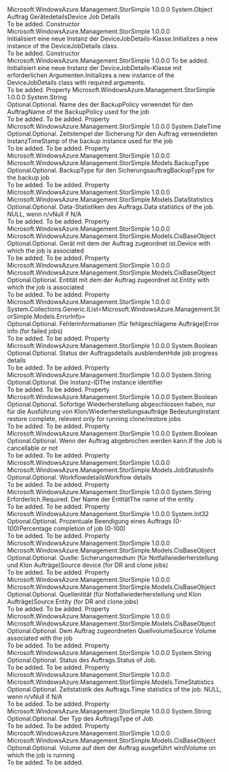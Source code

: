 <Type Name="DeviceJobDetails" FullName="Microsoft.WindowsAzure.Management.StorSimple.Models.DeviceJobDetails">
  <TypeSignature Language="C#" Value="public class DeviceJobDetails" />
  <TypeSignature Language="ILAsm" Value=".class public auto ansi beforefieldinit DeviceJobDetails extends System.Object" />
  <TypeSignature Language="DocId" Value="T:Microsoft.WindowsAzure.Management.StorSimple.Models.DeviceJobDetails" />
  <TypeSignature Language="VB.NET" Value="Public Class DeviceJobDetails" />
  <TypeSignature Language="F#" Value="type DeviceJobDetails = class" />
  <AssemblyInfo>
    <AssemblyName>Microsoft.WindowsAzure.Management.StorSimple</AssemblyName>
    <AssemblyVersion>1.0.0.0</AssemblyVersion>
  </AssemblyInfo>
  <Base>
    <BaseTypeName>System.Object</BaseTypeName>
  </Base>
  <Interfaces />
  <Docs>
    <summary>
            <span data-ttu-id="f5f7b-101">Auftrag Gerätedetails</span><span class="sxs-lookup"><span data-stu-id="f5f7b-101">Device Job Details</span></span>
            </summary>
    <remarks>To be added.</remarks>
  </Docs>
  <Members>
    <Member MemberName=".ctor">
      <MemberSignature Language="C#" Value="public DeviceJobDetails ();" />
      <MemberSignature Language="ILAsm" Value=".method public hidebysig specialname rtspecialname instance void .ctor() cil managed" />
      <MemberSignature Language="DocId" Value="M:Microsoft.WindowsAzure.Management.StorSimple.Models.DeviceJobDetails.#ctor" />
      <MemberSignature Language="VB.NET" Value="Public Sub New ()" />
      <MemberType>Constructor</MemberType>
      <AssemblyInfo>
        <AssemblyName>Microsoft.WindowsAzure.Management.StorSimple</AssemblyName>
        <AssemblyVersion>1.0.0.0</AssemblyVersion>
      </AssemblyInfo>
      <Parameters />
      <Docs>
        <summary>
            <span data-ttu-id="f5f7b-102">Initialisiert eine neue Instanz der DeviceJobDetails-Klasse.</span><span class="sxs-lookup"><span data-stu-id="f5f7b-102">Initializes a new instance of the DeviceJobDetails class.</span></span>
            </summary>
        <remarks>To be added.</remarks>
      </Docs>
    </Member>
    <Member MemberName=".ctor">
      <MemberSignature Language="C#" Value="public DeviceJobDetails (string name);" />
      <MemberSignature Language="ILAsm" Value=".method public hidebysig specialname rtspecialname instance void .ctor(string name) cil managed" />
      <MemberSignature Language="DocId" Value="M:Microsoft.WindowsAzure.Management.StorSimple.Models.DeviceJobDetails.#ctor(System.String)" />
      <MemberSignature Language="VB.NET" Value="Public Sub New (name As String)" />
      <MemberSignature Language="F#" Value="new Microsoft.WindowsAzure.Management.StorSimple.Models.DeviceJobDetails : string -&gt; Microsoft.WindowsAzure.Management.StorSimple.Models.DeviceJobDetails" Usage="new Microsoft.WindowsAzure.Management.StorSimple.Models.DeviceJobDetails name" />
      <MemberType>Constructor</MemberType>
      <AssemblyInfo>
        <AssemblyName>Microsoft.WindowsAzure.Management.StorSimple</AssemblyName>
        <AssemblyVersion>1.0.0.0</AssemblyVersion>
      </AssemblyInfo>
      <Parameters>
        <Parameter Name="name" Type="System.String" />
      </Parameters>
      <Docs>
        <param name="name">To be added.</param>
        <summary>
            <span data-ttu-id="f5f7b-103">Initialisiert eine neue Instanz der DeviceJobDetails-Klasse mit erforderlichen Argumenten.</span><span class="sxs-lookup"><span data-stu-id="f5f7b-103">Initializes a new instance of the DeviceJobDetails class with required arguments.</span></span>
            </summary>
        <remarks>To be added.</remarks>
      </Docs>
    </Member>
    <Member MemberName="BackupPolicy">
      <MemberSignature Language="C#" Value="public string BackupPolicy { get; set; }" />
      <MemberSignature Language="ILAsm" Value=".property instance string BackupPolicy" />
      <MemberSignature Language="DocId" Value="P:Microsoft.WindowsAzure.Management.StorSimple.Models.DeviceJobDetails.BackupPolicy" />
      <MemberSignature Language="VB.NET" Value="Public Property BackupPolicy As String" />
      <MemberSignature Language="F#" Value="member this.BackupPolicy : string with get, set" Usage="Microsoft.WindowsAzure.Management.StorSimple.Models.DeviceJobDetails.BackupPolicy" />
      <MemberType>Property</MemberType>
      <AssemblyInfo>
        <AssemblyName>Microsoft.WindowsAzure.Management.StorSimple</AssemblyName>
        <AssemblyVersion>1.0.0.0</AssemblyVersion>
      </AssemblyInfo>
      <ReturnValue>
        <ReturnType>System.String</ReturnType>
      </ReturnValue>
      <Docs>
        <summary>
            <span data-ttu-id="f5f7b-104">Optional.</span><span class="sxs-lookup"><span data-stu-id="f5f7b-104">Optional.</span></span> <span data-ttu-id="f5f7b-105">Name des der BackupPolicy verwendet für den Auftrag</span><span class="sxs-lookup"><span data-stu-id="f5f7b-105">Name of the BackupPolicy used for the job</span></span>
            </summary>
        <value>To be added.</value>
        <remarks>To be added.</remarks>
      </Docs>
    </Member>
    <Member MemberName="BackupTimeStamp">
      <MemberSignature Language="C#" Value="public DateTime BackupTimeStamp { get; set; }" />
      <MemberSignature Language="ILAsm" Value=".property instance valuetype System.DateTime BackupTimeStamp" />
      <MemberSignature Language="DocId" Value="P:Microsoft.WindowsAzure.Management.StorSimple.Models.DeviceJobDetails.BackupTimeStamp" />
      <MemberSignature Language="VB.NET" Value="Public Property BackupTimeStamp As DateTime" />
      <MemberSignature Language="F#" Value="member this.BackupTimeStamp : DateTime with get, set" Usage="Microsoft.WindowsAzure.Management.StorSimple.Models.DeviceJobDetails.BackupTimeStamp" />
      <MemberType>Property</MemberType>
      <AssemblyInfo>
        <AssemblyName>Microsoft.WindowsAzure.Management.StorSimple</AssemblyName>
        <AssemblyVersion>1.0.0.0</AssemblyVersion>
      </AssemblyInfo>
      <ReturnValue>
        <ReturnType>System.DateTime</ReturnType>
      </ReturnValue>
      <Docs>
        <summary>
            <span data-ttu-id="f5f7b-106">Optional.</span><span class="sxs-lookup"><span data-stu-id="f5f7b-106">Optional.</span></span> <span data-ttu-id="f5f7b-107">Zeitstempel der Sicherung für den Auftrag verwendeten Instanz</span><span class="sxs-lookup"><span data-stu-id="f5f7b-107">TimeStamp of the backup instance used for the job</span></span>
            </summary>
        <value>To be added.</value>
        <remarks>To be added.</remarks>
      </Docs>
    </Member>
    <Member MemberName="BackupType">
      <MemberSignature Language="C#" Value="public Microsoft.WindowsAzure.Management.StorSimple.Models.BackupType BackupType { get; set; }" />
      <MemberSignature Language="ILAsm" Value=".property instance valuetype Microsoft.WindowsAzure.Management.StorSimple.Models.BackupType BackupType" />
      <MemberSignature Language="DocId" Value="P:Microsoft.WindowsAzure.Management.StorSimple.Models.DeviceJobDetails.BackupType" />
      <MemberSignature Language="VB.NET" Value="Public Property BackupType As BackupType" />
      <MemberSignature Language="F#" Value="member this.BackupType : Microsoft.WindowsAzure.Management.StorSimple.Models.BackupType with get, set" Usage="Microsoft.WindowsAzure.Management.StorSimple.Models.DeviceJobDetails.BackupType" />
      <MemberType>Property</MemberType>
      <AssemblyInfo>
        <AssemblyName>Microsoft.WindowsAzure.Management.StorSimple</AssemblyName>
        <AssemblyVersion>1.0.0.0</AssemblyVersion>
      </AssemblyInfo>
      <ReturnValue>
        <ReturnType>Microsoft.WindowsAzure.Management.StorSimple.Models.BackupType</ReturnType>
      </ReturnValue>
      <Docs>
        <summary>
            <span data-ttu-id="f5f7b-108">Optional.</span><span class="sxs-lookup"><span data-stu-id="f5f7b-108">Optional.</span></span> <span data-ttu-id="f5f7b-109">BackupType für den Sicherungsauftrag</span><span class="sxs-lookup"><span data-stu-id="f5f7b-109">BackupType for the backup job</span></span>
            </summary>
        <value>To be added.</value>
        <remarks>To be added.</remarks>
      </Docs>
    </Member>
    <Member MemberName="DataStats">
      <MemberSignature Language="C#" Value="public Microsoft.WindowsAzure.Management.StorSimple.Models.DataStatistics DataStats { get; set; }" />
      <MemberSignature Language="ILAsm" Value=".property instance class Microsoft.WindowsAzure.Management.StorSimple.Models.DataStatistics DataStats" />
      <MemberSignature Language="DocId" Value="P:Microsoft.WindowsAzure.Management.StorSimple.Models.DeviceJobDetails.DataStats" />
      <MemberSignature Language="VB.NET" Value="Public Property DataStats As DataStatistics" />
      <MemberSignature Language="F#" Value="member this.DataStats : Microsoft.WindowsAzure.Management.StorSimple.Models.DataStatistics with get, set" Usage="Microsoft.WindowsAzure.Management.StorSimple.Models.DeviceJobDetails.DataStats" />
      <MemberType>Property</MemberType>
      <AssemblyInfo>
        <AssemblyName>Microsoft.WindowsAzure.Management.StorSimple</AssemblyName>
        <AssemblyVersion>1.0.0.0</AssemblyVersion>
      </AssemblyInfo>
      <ReturnValue>
        <ReturnType>Microsoft.WindowsAzure.Management.StorSimple.Models.DataStatistics</ReturnType>
      </ReturnValue>
      <Docs>
        <summary>
            <span data-ttu-id="f5f7b-110">Optional.</span><span class="sxs-lookup"><span data-stu-id="f5f7b-110">Optional.</span></span> <span data-ttu-id="f5f7b-111">Data-Statistiken des Auftrags.</span><span class="sxs-lookup"><span data-stu-id="f5f7b-111">Data statistics of the job.</span></span> <span data-ttu-id="f5f7b-112">NULL, wenn n/v</span><span class="sxs-lookup"><span data-stu-id="f5f7b-112">Null if N/A</span></span>
            </summary>
        <value>To be added.</value>
        <remarks>To be added.</remarks>
      </Docs>
    </Member>
    <Member MemberName="Device">
      <MemberSignature Language="C#" Value="public Microsoft.WindowsAzure.Management.StorSimple.Models.CisBaseObject Device { get; set; }" />
      <MemberSignature Language="ILAsm" Value=".property instance class Microsoft.WindowsAzure.Management.StorSimple.Models.CisBaseObject Device" />
      <MemberSignature Language="DocId" Value="P:Microsoft.WindowsAzure.Management.StorSimple.Models.DeviceJobDetails.Device" />
      <MemberSignature Language="VB.NET" Value="Public Property Device As CisBaseObject" />
      <MemberSignature Language="F#" Value="member this.Device : Microsoft.WindowsAzure.Management.StorSimple.Models.CisBaseObject with get, set" Usage="Microsoft.WindowsAzure.Management.StorSimple.Models.DeviceJobDetails.Device" />
      <MemberType>Property</MemberType>
      <AssemblyInfo>
        <AssemblyName>Microsoft.WindowsAzure.Management.StorSimple</AssemblyName>
        <AssemblyVersion>1.0.0.0</AssemblyVersion>
      </AssemblyInfo>
      <ReturnValue>
        <ReturnType>Microsoft.WindowsAzure.Management.StorSimple.Models.CisBaseObject</ReturnType>
      </ReturnValue>
      <Docs>
        <summary>
            <span data-ttu-id="f5f7b-113">Optional.</span><span class="sxs-lookup"><span data-stu-id="f5f7b-113">Optional.</span></span> <span data-ttu-id="f5f7b-114">Gerät mit dem der Auftrag zugeordnet ist.</span><span class="sxs-lookup"><span data-stu-id="f5f7b-114">Device with which the job is associated</span></span>
            </summary>
        <value>To be added.</value>
        <remarks>To be added.</remarks>
      </Docs>
    </Member>
    <Member MemberName="Entity">
      <MemberSignature Language="C#" Value="public Microsoft.WindowsAzure.Management.StorSimple.Models.CisBaseObject Entity { get; set; }" />
      <MemberSignature Language="ILAsm" Value=".property instance class Microsoft.WindowsAzure.Management.StorSimple.Models.CisBaseObject Entity" />
      <MemberSignature Language="DocId" Value="P:Microsoft.WindowsAzure.Management.StorSimple.Models.DeviceJobDetails.Entity" />
      <MemberSignature Language="VB.NET" Value="Public Property Entity As CisBaseObject" />
      <MemberSignature Language="F#" Value="member this.Entity : Microsoft.WindowsAzure.Management.StorSimple.Models.CisBaseObject with get, set" Usage="Microsoft.WindowsAzure.Management.StorSimple.Models.DeviceJobDetails.Entity" />
      <MemberType>Property</MemberType>
      <AssemblyInfo>
        <AssemblyName>Microsoft.WindowsAzure.Management.StorSimple</AssemblyName>
        <AssemblyVersion>1.0.0.0</AssemblyVersion>
      </AssemblyInfo>
      <ReturnValue>
        <ReturnType>Microsoft.WindowsAzure.Management.StorSimple.Models.CisBaseObject</ReturnType>
      </ReturnValue>
      <Docs>
        <summary>
            <span data-ttu-id="f5f7b-115">Optional.</span><span class="sxs-lookup"><span data-stu-id="f5f7b-115">Optional.</span></span> <span data-ttu-id="f5f7b-116">Entität mit dem der Auftrag zugeordnet ist.</span><span class="sxs-lookup"><span data-stu-id="f5f7b-116">Entity with which the job is associated</span></span>
            </summary>
        <value>To be added.</value>
        <remarks>To be added.</remarks>
      </Docs>
    </Member>
    <Member MemberName="ErrorDetails">
      <MemberSignature Language="C#" Value="public System.Collections.Generic.IList&lt;Microsoft.WindowsAzure.Management.StorSimple.Models.ErrorInfo&gt; ErrorDetails { get; set; }" />
      <MemberSignature Language="ILAsm" Value=".property instance class System.Collections.Generic.IList`1&lt;class Microsoft.WindowsAzure.Management.StorSimple.Models.ErrorInfo&gt; ErrorDetails" />
      <MemberSignature Language="DocId" Value="P:Microsoft.WindowsAzure.Management.StorSimple.Models.DeviceJobDetails.ErrorDetails" />
      <MemberSignature Language="VB.NET" Value="Public Property ErrorDetails As IList(Of ErrorInfo)" />
      <MemberSignature Language="F#" Value="member this.ErrorDetails : System.Collections.Generic.IList&lt;Microsoft.WindowsAzure.Management.StorSimple.Models.ErrorInfo&gt; with get, set" Usage="Microsoft.WindowsAzure.Management.StorSimple.Models.DeviceJobDetails.ErrorDetails" />
      <MemberType>Property</MemberType>
      <AssemblyInfo>
        <AssemblyName>Microsoft.WindowsAzure.Management.StorSimple</AssemblyName>
        <AssemblyVersion>1.0.0.0</AssemblyVersion>
      </AssemblyInfo>
      <ReturnValue>
        <ReturnType>System.Collections.Generic.IList&lt;Microsoft.WindowsAzure.Management.StorSimple.Models.ErrorInfo&gt;</ReturnType>
      </ReturnValue>
      <Docs>
        <summary>
            <span data-ttu-id="f5f7b-117">Optional.</span><span class="sxs-lookup"><span data-stu-id="f5f7b-117">Optional.</span></span> <span data-ttu-id="f5f7b-118">Fehlerinformationen (für fehlgeschlagene Aufträge)</span><span class="sxs-lookup"><span data-stu-id="f5f7b-118">Error info (for failed jobs)</span></span>
            </summary>
        <value>To be added.</value>
        <remarks>To be added.</remarks>
      </Docs>
    </Member>
    <Member MemberName="HideProgressDetails">
      <MemberSignature Language="C#" Value="public bool HideProgressDetails { get; set; }" />
      <MemberSignature Language="ILAsm" Value=".property instance bool HideProgressDetails" />
      <MemberSignature Language="DocId" Value="P:Microsoft.WindowsAzure.Management.StorSimple.Models.DeviceJobDetails.HideProgressDetails" />
      <MemberSignature Language="VB.NET" Value="Public Property HideProgressDetails As Boolean" />
      <MemberSignature Language="F#" Value="member this.HideProgressDetails : bool with get, set" Usage="Microsoft.WindowsAzure.Management.StorSimple.Models.DeviceJobDetails.HideProgressDetails" />
      <MemberType>Property</MemberType>
      <AssemblyInfo>
        <AssemblyName>Microsoft.WindowsAzure.Management.StorSimple</AssemblyName>
        <AssemblyVersion>1.0.0.0</AssemblyVersion>
      </AssemblyInfo>
      <ReturnValue>
        <ReturnType>System.Boolean</ReturnType>
      </ReturnValue>
      <Docs>
        <summary>
            <span data-ttu-id="f5f7b-119">Optional.</span><span class="sxs-lookup"><span data-stu-id="f5f7b-119">Optional.</span></span> <span data-ttu-id="f5f7b-120">Status der Auftragsdetails ausblenden</span><span class="sxs-lookup"><span data-stu-id="f5f7b-120">Hide job progress details</span></span>
            </summary>
        <value>To be added.</value>
        <remarks>To be added.</remarks>
      </Docs>
    </Member>
    <Member MemberName="InstanceId">
      <MemberSignature Language="C#" Value="public string InstanceId { get; set; }" />
      <MemberSignature Language="ILAsm" Value=".property instance string InstanceId" />
      <MemberSignature Language="DocId" Value="P:Microsoft.WindowsAzure.Management.StorSimple.Models.DeviceJobDetails.InstanceId" />
      <MemberSignature Language="VB.NET" Value="Public Property InstanceId As String" />
      <MemberSignature Language="F#" Value="member this.InstanceId : string with get, set" Usage="Microsoft.WindowsAzure.Management.StorSimple.Models.DeviceJobDetails.InstanceId" />
      <MemberType>Property</MemberType>
      <AssemblyInfo>
        <AssemblyName>Microsoft.WindowsAzure.Management.StorSimple</AssemblyName>
        <AssemblyVersion>1.0.0.0</AssemblyVersion>
      </AssemblyInfo>
      <ReturnValue>
        <ReturnType>System.String</ReturnType>
      </ReturnValue>
      <Docs>
        <summary>
            <span data-ttu-id="f5f7b-121">Optional.</span><span class="sxs-lookup"><span data-stu-id="f5f7b-121">Optional.</span></span> <span data-ttu-id="f5f7b-122">Die Instanz-ID</span><span class="sxs-lookup"><span data-stu-id="f5f7b-122">The instance identifier</span></span>
            </summary>
        <value>To be added.</value>
        <remarks>To be added.</remarks>
      </Docs>
    </Member>
    <Member MemberName="IsInstantRestoreComplete">
      <MemberSignature Language="C#" Value="public bool IsInstantRestoreComplete { get; set; }" />
      <MemberSignature Language="ILAsm" Value=".property instance bool IsInstantRestoreComplete" />
      <MemberSignature Language="DocId" Value="P:Microsoft.WindowsAzure.Management.StorSimple.Models.DeviceJobDetails.IsInstantRestoreComplete" />
      <MemberSignature Language="VB.NET" Value="Public Property IsInstantRestoreComplete As Boolean" />
      <MemberSignature Language="F#" Value="member this.IsInstantRestoreComplete : bool with get, set" Usage="Microsoft.WindowsAzure.Management.StorSimple.Models.DeviceJobDetails.IsInstantRestoreComplete" />
      <MemberType>Property</MemberType>
      <AssemblyInfo>
        <AssemblyName>Microsoft.WindowsAzure.Management.StorSimple</AssemblyName>
        <AssemblyVersion>1.0.0.0</AssemblyVersion>
      </AssemblyInfo>
      <ReturnValue>
        <ReturnType>System.Boolean</ReturnType>
      </ReturnValue>
      <Docs>
        <summary>
            <span data-ttu-id="f5f7b-123">Optional.</span><span class="sxs-lookup"><span data-stu-id="f5f7b-123">Optional.</span></span> <span data-ttu-id="f5f7b-124">Sofortige Wiederherstellung abgeschlossen haben, nur für die Ausführung von Klon/Wiederherstellungsaufträge Bedeutung</span><span class="sxs-lookup"><span data-stu-id="f5f7b-124">Instant restore complete, relevent only for running clone/restore jobs</span></span>
            </summary>
        <value>To be added.</value>
        <remarks>To be added.</remarks>
      </Docs>
    </Member>
    <Member MemberName="IsJobCancellable">
      <MemberSignature Language="C#" Value="public bool IsJobCancellable { get; set; }" />
      <MemberSignature Language="ILAsm" Value=".property instance bool IsJobCancellable" />
      <MemberSignature Language="DocId" Value="P:Microsoft.WindowsAzure.Management.StorSimple.Models.DeviceJobDetails.IsJobCancellable" />
      <MemberSignature Language="VB.NET" Value="Public Property IsJobCancellable As Boolean" />
      <MemberSignature Language="F#" Value="member this.IsJobCancellable : bool with get, set" Usage="Microsoft.WindowsAzure.Management.StorSimple.Models.DeviceJobDetails.IsJobCancellable" />
      <MemberType>Property</MemberType>
      <AssemblyInfo>
        <AssemblyName>Microsoft.WindowsAzure.Management.StorSimple</AssemblyName>
        <AssemblyVersion>1.0.0.0</AssemblyVersion>
      </AssemblyInfo>
      <ReturnValue>
        <ReturnType>System.Boolean</ReturnType>
      </ReturnValue>
      <Docs>
        <summary>
            <span data-ttu-id="f5f7b-125">Optional.</span><span class="sxs-lookup"><span data-stu-id="f5f7b-125">Optional.</span></span> <span data-ttu-id="f5f7b-126">Wenn der Auftrag abgebrochen werden kann.</span><span class="sxs-lookup"><span data-stu-id="f5f7b-126">If the Job is cancellable or not</span></span>
            </summary>
        <value>To be added.</value>
        <remarks>To be added.</remarks>
      </Docs>
    </Member>
    <Member MemberName="JobDetails">
      <MemberSignature Language="C#" Value="public Microsoft.WindowsAzure.Management.StorSimple.Models.JobStatusInfo JobDetails { get; set; }" />
      <MemberSignature Language="ILAsm" Value=".property instance class Microsoft.WindowsAzure.Management.StorSimple.Models.JobStatusInfo JobDetails" />
      <MemberSignature Language="DocId" Value="P:Microsoft.WindowsAzure.Management.StorSimple.Models.DeviceJobDetails.JobDetails" />
      <MemberSignature Language="VB.NET" Value="Public Property JobDetails As JobStatusInfo" />
      <MemberSignature Language="F#" Value="member this.JobDetails : Microsoft.WindowsAzure.Management.StorSimple.Models.JobStatusInfo with get, set" Usage="Microsoft.WindowsAzure.Management.StorSimple.Models.DeviceJobDetails.JobDetails" />
      <MemberType>Property</MemberType>
      <AssemblyInfo>
        <AssemblyName>Microsoft.WindowsAzure.Management.StorSimple</AssemblyName>
        <AssemblyVersion>1.0.0.0</AssemblyVersion>
      </AssemblyInfo>
      <ReturnValue>
        <ReturnType>Microsoft.WindowsAzure.Management.StorSimple.Models.JobStatusInfo</ReturnType>
      </ReturnValue>
      <Docs>
        <summary>
            <span data-ttu-id="f5f7b-127">Optional.</span><span class="sxs-lookup"><span data-stu-id="f5f7b-127">Optional.</span></span> <span data-ttu-id="f5f7b-128">Workflowdetails</span><span class="sxs-lookup"><span data-stu-id="f5f7b-128">Workflow details</span></span>
            </summary>
        <value>To be added.</value>
        <remarks>To be added.</remarks>
      </Docs>
    </Member>
    <Member MemberName="Name">
      <MemberSignature Language="C#" Value="public string Name { get; set; }" />
      <MemberSignature Language="ILAsm" Value=".property instance string Name" />
      <MemberSignature Language="DocId" Value="P:Microsoft.WindowsAzure.Management.StorSimple.Models.DeviceJobDetails.Name" />
      <MemberSignature Language="VB.NET" Value="Public Property Name As String" />
      <MemberSignature Language="F#" Value="member this.Name : string with get, set" Usage="Microsoft.WindowsAzure.Management.StorSimple.Models.DeviceJobDetails.Name" />
      <MemberType>Property</MemberType>
      <AssemblyInfo>
        <AssemblyName>Microsoft.WindowsAzure.Management.StorSimple</AssemblyName>
        <AssemblyVersion>1.0.0.0</AssemblyVersion>
      </AssemblyInfo>
      <ReturnValue>
        <ReturnType>System.String</ReturnType>
      </ReturnValue>
      <Docs>
        <summary>
            <span data-ttu-id="f5f7b-129">Erforderlich.</span><span class="sxs-lookup"><span data-stu-id="f5f7b-129">Required.</span></span> <span data-ttu-id="f5f7b-130">Der Name der Entität</span><span class="sxs-lookup"><span data-stu-id="f5f7b-130">The name of the entity</span></span>
            </summary>
        <value>To be added.</value>
        <remarks>To be added.</remarks>
      </Docs>
    </Member>
    <Member MemberName="Progress">
      <MemberSignature Language="C#" Value="public int Progress { get; set; }" />
      <MemberSignature Language="ILAsm" Value=".property instance int32 Progress" />
      <MemberSignature Language="DocId" Value="P:Microsoft.WindowsAzure.Management.StorSimple.Models.DeviceJobDetails.Progress" />
      <MemberSignature Language="VB.NET" Value="Public Property Progress As Integer" />
      <MemberSignature Language="F#" Value="member this.Progress : int with get, set" Usage="Microsoft.WindowsAzure.Management.StorSimple.Models.DeviceJobDetails.Progress" />
      <MemberType>Property</MemberType>
      <AssemblyInfo>
        <AssemblyName>Microsoft.WindowsAzure.Management.StorSimple</AssemblyName>
        <AssemblyVersion>1.0.0.0</AssemblyVersion>
      </AssemblyInfo>
      <ReturnValue>
        <ReturnType>System.Int32</ReturnType>
      </ReturnValue>
      <Docs>
        <summary>
            <span data-ttu-id="f5f7b-131">Optional.</span><span class="sxs-lookup"><span data-stu-id="f5f7b-131">Optional.</span></span> <span data-ttu-id="f5f7b-132">Prozentuale Beendigung eines Auftrags (0-100)</span><span class="sxs-lookup"><span data-stu-id="f5f7b-132">Percentage completion of job (0-100)</span></span>
            </summary>
        <value>To be added.</value>
        <remarks>To be added.</remarks>
      </Docs>
    </Member>
    <Member MemberName="SourceDevice">
      <MemberSignature Language="C#" Value="public Microsoft.WindowsAzure.Management.StorSimple.Models.CisBaseObject SourceDevice { get; set; }" />
      <MemberSignature Language="ILAsm" Value=".property instance class Microsoft.WindowsAzure.Management.StorSimple.Models.CisBaseObject SourceDevice" />
      <MemberSignature Language="DocId" Value="P:Microsoft.WindowsAzure.Management.StorSimple.Models.DeviceJobDetails.SourceDevice" />
      <MemberSignature Language="VB.NET" Value="Public Property SourceDevice As CisBaseObject" />
      <MemberSignature Language="F#" Value="member this.SourceDevice : Microsoft.WindowsAzure.Management.StorSimple.Models.CisBaseObject with get, set" Usage="Microsoft.WindowsAzure.Management.StorSimple.Models.DeviceJobDetails.SourceDevice" />
      <MemberType>Property</MemberType>
      <AssemblyInfo>
        <AssemblyName>Microsoft.WindowsAzure.Management.StorSimple</AssemblyName>
        <AssemblyVersion>1.0.0.0</AssemblyVersion>
      </AssemblyInfo>
      <ReturnValue>
        <ReturnType>Microsoft.WindowsAzure.Management.StorSimple.Models.CisBaseObject</ReturnType>
      </ReturnValue>
      <Docs>
        <summary>
            <span data-ttu-id="f5f7b-133">Optional.</span><span class="sxs-lookup"><span data-stu-id="f5f7b-133">Optional.</span></span> <span data-ttu-id="f5f7b-134">Quelle: Sicherungsmedium (für Notfallwiederherstellung und Klon Aufträge)</span><span class="sxs-lookup"><span data-stu-id="f5f7b-134">Source device (for DR and clone jobs)</span></span>
            </summary>
        <value>To be added.</value>
        <remarks>To be added.</remarks>
      </Docs>
    </Member>
    <Member MemberName="SourceEntity">
      <MemberSignature Language="C#" Value="public Microsoft.WindowsAzure.Management.StorSimple.Models.CisBaseObject SourceEntity { get; set; }" />
      <MemberSignature Language="ILAsm" Value=".property instance class Microsoft.WindowsAzure.Management.StorSimple.Models.CisBaseObject SourceEntity" />
      <MemberSignature Language="DocId" Value="P:Microsoft.WindowsAzure.Management.StorSimple.Models.DeviceJobDetails.SourceEntity" />
      <MemberSignature Language="VB.NET" Value="Public Property SourceEntity As CisBaseObject" />
      <MemberSignature Language="F#" Value="member this.SourceEntity : Microsoft.WindowsAzure.Management.StorSimple.Models.CisBaseObject with get, set" Usage="Microsoft.WindowsAzure.Management.StorSimple.Models.DeviceJobDetails.SourceEntity" />
      <MemberType>Property</MemberType>
      <AssemblyInfo>
        <AssemblyName>Microsoft.WindowsAzure.Management.StorSimple</AssemblyName>
        <AssemblyVersion>1.0.0.0</AssemblyVersion>
      </AssemblyInfo>
      <ReturnValue>
        <ReturnType>Microsoft.WindowsAzure.Management.StorSimple.Models.CisBaseObject</ReturnType>
      </ReturnValue>
      <Docs>
        <summary>
            <span data-ttu-id="f5f7b-135">Optional.</span><span class="sxs-lookup"><span data-stu-id="f5f7b-135">Optional.</span></span> <span data-ttu-id="f5f7b-136">Quellentität (für Notfallwiederherstellung und Klon Aufträge)</span><span class="sxs-lookup"><span data-stu-id="f5f7b-136">Source Entity (for DR and clone jobs)</span></span>
            </summary>
        <value>To be added.</value>
        <remarks>To be added.</remarks>
      </Docs>
    </Member>
    <Member MemberName="SourceVolume">
      <MemberSignature Language="C#" Value="public Microsoft.WindowsAzure.Management.StorSimple.Models.CisBaseObject SourceVolume { get; set; }" />
      <MemberSignature Language="ILAsm" Value=".property instance class Microsoft.WindowsAzure.Management.StorSimple.Models.CisBaseObject SourceVolume" />
      <MemberSignature Language="DocId" Value="P:Microsoft.WindowsAzure.Management.StorSimple.Models.DeviceJobDetails.SourceVolume" />
      <MemberSignature Language="VB.NET" Value="Public Property SourceVolume As CisBaseObject" />
      <MemberSignature Language="F#" Value="member this.SourceVolume : Microsoft.WindowsAzure.Management.StorSimple.Models.CisBaseObject with get, set" Usage="Microsoft.WindowsAzure.Management.StorSimple.Models.DeviceJobDetails.SourceVolume" />
      <MemberType>Property</MemberType>
      <AssemblyInfo>
        <AssemblyName>Microsoft.WindowsAzure.Management.StorSimple</AssemblyName>
        <AssemblyVersion>1.0.0.0</AssemblyVersion>
      </AssemblyInfo>
      <ReturnValue>
        <ReturnType>Microsoft.WindowsAzure.Management.StorSimple.Models.CisBaseObject</ReturnType>
      </ReturnValue>
      <Docs>
        <summary>
            <span data-ttu-id="f5f7b-137">Optional.</span><span class="sxs-lookup"><span data-stu-id="f5f7b-137">Optional.</span></span> <span data-ttu-id="f5f7b-138">Dem Auftrag zugeordneten Quellvolume</span><span class="sxs-lookup"><span data-stu-id="f5f7b-138">Source Volume associated with the job</span></span>
            </summary>
        <value>To be added.</value>
        <remarks>To be added.</remarks>
      </Docs>
    </Member>
    <Member MemberName="Status">
      <MemberSignature Language="C#" Value="public string Status { get; set; }" />
      <MemberSignature Language="ILAsm" Value=".property instance string Status" />
      <MemberSignature Language="DocId" Value="P:Microsoft.WindowsAzure.Management.StorSimple.Models.DeviceJobDetails.Status" />
      <MemberSignature Language="VB.NET" Value="Public Property Status As String" />
      <MemberSignature Language="F#" Value="member this.Status : string with get, set" Usage="Microsoft.WindowsAzure.Management.StorSimple.Models.DeviceJobDetails.Status" />
      <MemberType>Property</MemberType>
      <AssemblyInfo>
        <AssemblyName>Microsoft.WindowsAzure.Management.StorSimple</AssemblyName>
        <AssemblyVersion>1.0.0.0</AssemblyVersion>
      </AssemblyInfo>
      <ReturnValue>
        <ReturnType>System.String</ReturnType>
      </ReturnValue>
      <Docs>
        <summary>
            <span data-ttu-id="f5f7b-139">Optional.</span><span class="sxs-lookup"><span data-stu-id="f5f7b-139">Optional.</span></span> <span data-ttu-id="f5f7b-140">Status des Auftrags.</span><span class="sxs-lookup"><span data-stu-id="f5f7b-140">Status of Job.</span></span>
            </summary>
        <value>To be added.</value>
        <remarks>To be added.</remarks>
      </Docs>
    </Member>
    <Member MemberName="TimeStats">
      <MemberSignature Language="C#" Value="public Microsoft.WindowsAzure.Management.StorSimple.Models.TimeStatistics TimeStats { get; set; }" />
      <MemberSignature Language="ILAsm" Value=".property instance class Microsoft.WindowsAzure.Management.StorSimple.Models.TimeStatistics TimeStats" />
      <MemberSignature Language="DocId" Value="P:Microsoft.WindowsAzure.Management.StorSimple.Models.DeviceJobDetails.TimeStats" />
      <MemberSignature Language="VB.NET" Value="Public Property TimeStats As TimeStatistics" />
      <MemberSignature Language="F#" Value="member this.TimeStats : Microsoft.WindowsAzure.Management.StorSimple.Models.TimeStatistics with get, set" Usage="Microsoft.WindowsAzure.Management.StorSimple.Models.DeviceJobDetails.TimeStats" />
      <MemberType>Property</MemberType>
      <AssemblyInfo>
        <AssemblyName>Microsoft.WindowsAzure.Management.StorSimple</AssemblyName>
        <AssemblyVersion>1.0.0.0</AssemblyVersion>
      </AssemblyInfo>
      <ReturnValue>
        <ReturnType>Microsoft.WindowsAzure.Management.StorSimple.Models.TimeStatistics</ReturnType>
      </ReturnValue>
      <Docs>
        <summary>
            <span data-ttu-id="f5f7b-141">Optional.</span><span class="sxs-lookup"><span data-stu-id="f5f7b-141">Optional.</span></span> <span data-ttu-id="f5f7b-142">Zeitstatistik des Auftrags.</span><span class="sxs-lookup"><span data-stu-id="f5f7b-142">Time statistics of the job.</span></span> <span data-ttu-id="f5f7b-143">NULL, wenn n/v</span><span class="sxs-lookup"><span data-stu-id="f5f7b-143">Null if N/A</span></span>
            </summary>
        <value>To be added.</value>
        <remarks>To be added.</remarks>
      </Docs>
    </Member>
    <Member MemberName="Type">
      <MemberSignature Language="C#" Value="public string Type { get; set; }" />
      <MemberSignature Language="ILAsm" Value=".property instance string Type" />
      <MemberSignature Language="DocId" Value="P:Microsoft.WindowsAzure.Management.StorSimple.Models.DeviceJobDetails.Type" />
      <MemberSignature Language="VB.NET" Value="Public Property Type As String" />
      <MemberSignature Language="F#" Value="member this.Type : string with get, set" Usage="Microsoft.WindowsAzure.Management.StorSimple.Models.DeviceJobDetails.Type" />
      <MemberType>Property</MemberType>
      <AssemblyInfo>
        <AssemblyName>Microsoft.WindowsAzure.Management.StorSimple</AssemblyName>
        <AssemblyVersion>1.0.0.0</AssemblyVersion>
      </AssemblyInfo>
      <ReturnValue>
        <ReturnType>System.String</ReturnType>
      </ReturnValue>
      <Docs>
        <summary>
            <span data-ttu-id="f5f7b-144">Optional.</span><span class="sxs-lookup"><span data-stu-id="f5f7b-144">Optional.</span></span> <span data-ttu-id="f5f7b-145">Der Typ des Auftrags</span><span class="sxs-lookup"><span data-stu-id="f5f7b-145">Type of Job</span></span>
            </summary>
        <value>To be added.</value>
        <remarks>To be added.</remarks>
      </Docs>
    </Member>
    <Member MemberName="Volume">
      <MemberSignature Language="C#" Value="public Microsoft.WindowsAzure.Management.StorSimple.Models.CisBaseObject Volume { get; set; }" />
      <MemberSignature Language="ILAsm" Value=".property instance class Microsoft.WindowsAzure.Management.StorSimple.Models.CisBaseObject Volume" />
      <MemberSignature Language="DocId" Value="P:Microsoft.WindowsAzure.Management.StorSimple.Models.DeviceJobDetails.Volume" />
      <MemberSignature Language="VB.NET" Value="Public Property Volume As CisBaseObject" />
      <MemberSignature Language="F#" Value="member this.Volume : Microsoft.WindowsAzure.Management.StorSimple.Models.CisBaseObject with get, set" Usage="Microsoft.WindowsAzure.Management.StorSimple.Models.DeviceJobDetails.Volume" />
      <MemberType>Property</MemberType>
      <AssemblyInfo>
        <AssemblyName>Microsoft.WindowsAzure.Management.StorSimple</AssemblyName>
        <AssemblyVersion>1.0.0.0</AssemblyVersion>
      </AssemblyInfo>
      <ReturnValue>
        <ReturnType>Microsoft.WindowsAzure.Management.StorSimple.Models.CisBaseObject</ReturnType>
      </ReturnValue>
      <Docs>
        <summary>
            <span data-ttu-id="f5f7b-146">Optional.</span><span class="sxs-lookup"><span data-stu-id="f5f7b-146">Optional.</span></span> <span data-ttu-id="f5f7b-147">Volume auf dem der Auftrag ausgeführt wird</span><span class="sxs-lookup"><span data-stu-id="f5f7b-147">Volume on which the job is running</span></span>
            </summary>
        <value>To be added.</value>
        <remarks>To be added.</remarks>
      </Docs>
    </Member>
  </Members>
</Type>